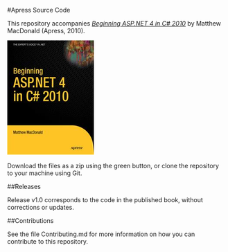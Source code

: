 #Apress Source Code

This repository accompanies [*Beginning ASP.NET 4 in C# 2010*](http://www.apress.com/9781430226086) by Matthew MacDonald (Apress, 2010).

![Cover image](9781430226086.jpg)

Download the files as a zip using the green button, or clone the repository to your machine using Git.

##Releases

Release v1.0 corresponds to the code in the published book, without corrections or updates.

##Contributions

See the file Contributing.md for more information on how you can contribute to this repository.
